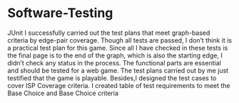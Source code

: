 # Software-Testing
JUnit
 I successfully carried out the test plans that meet graph-based criteria by edge-pair coverage. Though all tests are passed, I don’t think it is a practical test plan for this
game. Since all I have checked in these tests is the final page is to the end of the graph, which is also the starting edge, I didn’t check any status in the process. The functional
parts are essential and should be tested for a web game. The test plans carried out by me just testified that the game is playable.
Besides,I designed the test cases to cover ISP Coverage criteria. I created table of test requirements to meet the Base Choice and Base Choice criteria
